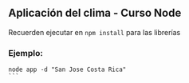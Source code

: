 ## Aplicación del clima - Curso Node

Recuerden ejecutar en ``npm install`` para las librerías

### Ejemplo:

`````
node app -d "San Jose Costa Rica"
```